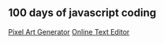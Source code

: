## 100 days of javascript coding

[Pixel Art Generator](https://codesandbox.io/p/devbox/knztym)
[Online Text Editor](https://8649x6.csb.app/)
